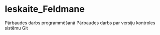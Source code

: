 # Ieskaite_Feldmane
Pārbaudes darbs programmēšanā
Pārbaudes darbs par versiju kontroles sistēmu Git
